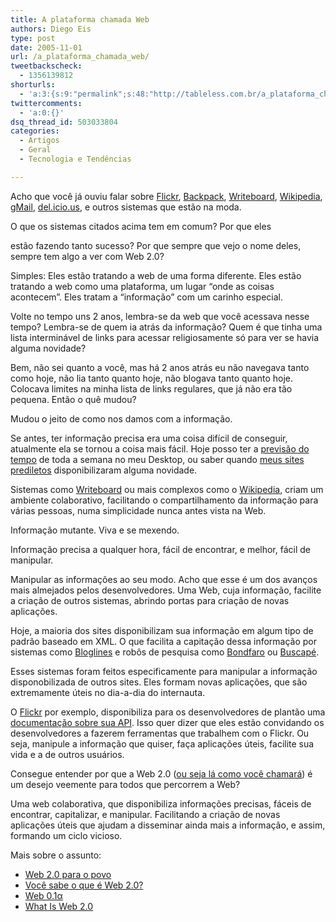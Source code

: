 ```yaml
---
title: A plataforma chamada Web
authors: Diego Eis
type: post
date: 2005-11-01
url: /a_plataforma_chamada_web/
tweetbackscheck:
  - 1356139812
shorturls:
  - 'a:3:{s:9:"permalink";s:48:"http://tableless.com.br/a_plataforma_chamada_web";s:7:"tinyurl";s:26:"http://tinyurl.com/3wv67vv";s:4:"isgd";s:19:"http://is.gd/54bpM3";}'
twittercomments:
  - 'a:0:{}'
dsq_thread_id: 503033804
categories:
  - Artigos
  - Geral
  - Tecnologia e Tendências

---
```

Acho que você já ouviu falar sobre [Flickr][1], [Backpack][2], [Writeboard][3], [Wikipedia][4], [gMail][5], [del.icio.us][6], e outros sistemas que estão na moda. 

O que os sistemas citados acima tem em comum? Por que eles
  
estão fazendo tanto sucesso? Por que sempre que vejo o nome deles, sempre tem algo a ver com Web 2.0?
  
Simples: Eles estão tratando a web de uma forma diferente. Eles estão tratando a web como uma plataforma, um lugar &#8220;onde as coisas acontecem&#8221;. Eles tratam a &#8220;informação&#8221; com um carinho especial. 

Volte no tempo uns 2 anos, lembra-se da web que você acessava nesse tempo? Lembra-se de quem ia atrás da informação? Quem é que tinha uma lista interminável de links para acessar religiosamente só para ver se havia alguma novidade?
  
Bem, não sei quanto a você, mas há 2 anos atrás eu não navegava tanto como hoje, não lia tanto quanto hoje, não blogava tanto quanto hoje. Colocava limites na minha lista de links regulares, que já não era tão pequena. Então o quê mudou?
  
Mudou o jeito de como nos damos com a informação. 

Se antes, ter informação precisa era uma coisa difícil de conseguir, atualmente ela se tornou a coisa mais fácil. Hoje posso ter a [previsão do tempo][7] de toda a semana no meu Desktop, ou saber quando [meus sites prediletos][8] disponibilizaram alguma novidade. 

Sistemas como [Writeboard][3] ou mais complexos como o [Wikipedia][4], criam um ambiente colaborativo, facilitando o compartilhamento da informação para várias pessoas, numa simplicidade nunca antes vista na Web.
  
Informação mutante. Viva e se mexendo. 

Informação precisa a qualquer hora, fácil de encontrar, e melhor, fácil de manipular.
  
Manipular as informações ao seu modo. Acho que esse é um dos avanços mais almejados pelos desenvolvedores. Uma Web, cuja informação, facilite a criação de outros sistemas, abrindo portas para criação de novas aplicações.
  
Hoje, a maioria dos sites disponibilizam sua informação em algum tipo de padrão baseado em XML. O que facilita a capitação dessa informação por sistemas como [Bloglines][9] e robôs de pesquisa como [Bondfaro][10] ou [Buscapé][11].
  
Esses sistemas foram feitos especificamente para manipular a informação disponobilizada de outros sites. Eles formam novas aplicações, que são extremamente úteis no dia-a-dia do internauta. 

O [Flickr][12] por exemplo, disponibiliza para os desenvolvedores de plantão uma [documentação sobre sua API][13]. Isso quer dizer que eles estão convidando os desenvolvedores a fazerem ferramentas que trabalhem com o Flickr. Ou seja, manipule a informação que quiser, faça aplicações úteis, facilite sua vida e a de outros usuários. 

Consegue entender por que a Web 2.0 ([ou seja lá como você chamará][14]) é um desejo veemente para todos que percorrem a Web?
  
Uma web colaborativa, que disponibiliza informações precisas, fáceis de encontrar, capitalizar, e manipular. Facilitando a criação de novas aplicações úteis que ajudam a disseminar ainda mais a informação, e assim, formando um ciclo vicioso. 

Mais sobre o assunto: 

  * [Web 2.0 para o povo][15]
  * [Você sabe o que é Web 2.0?][16]
  * [Web 0.1&#945;][14]
  * [What Is Web 2.0][17]

 [1]: http://www.flickr.com/
 [2]: http://www.backpackit.com/
 [3]: http://www.writeboard.com/
 [4]: http://www.wikipedia.org/
 [5]: http://gmail.com/
 [6]: http://del.icio.us/
 [7]: http://www.widgetgallery.com/index.php?search=Weather&show=25
 [8]: http://www.bloglines.com/public/diegoeis
 [9]: http://www.bloglines.com/
 [10]: http://www.bondfaro.com.br/
 [11]: http://www.buscape.com.br/
 [12]: http://www.flickr.com
 [13]: http://www.flickr.com/services/api/
 [14]: http://brunotorres.net/2005/10/14/web-01
 [15]: http://brunotorres.net/2005/10/19/web-20-para-o-povo
 [16]: http://www.carreirasolo.org/archives/voce_sabe_o_que_e_we.html
 [17]: http://www.oreillynet.com/pub/a/oreilly/tim/news/2005/09/30/what-is-web-20.html